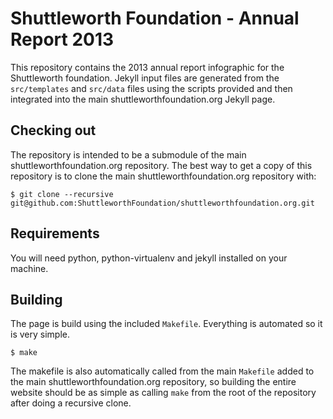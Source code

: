 Shuttleworth Foundation - Annual Report 2013
============================================

This repository contains the 2013 annual report infographic for the
Shuttleworth foundation. Jekyll input files are generated from the
`src/templates` and `src/data` files using the scripts provided and then
integrated into the main shuttleworthfoundation.org Jekyll page.

Checking out
------------

The repository is intended to be a submodule of the main
shuttleworthfoundation.org repository. The best way to get a copy of
this repository is to clone the main shuttleworthfoundation.org
repository with:

```shell
$ git clone --recursive git@github.com:ShuttleworthFoundation/shuttleworthfoundation.org.git
```
Requirements
--------

You will need python, python-virtualenv and jekyll installed on your machine.

Building
--------

The page is build using the included `Makefile`. Everything is
automated so it is very simple.

```shell  
$ make
```

The makefile is also automatically called from the main `Makefile`
added to the main shuttleworthfoundation.org repository, so building
the entire website should be as simple as calling `make` from the
root of the repository after doing a recursive clone.

